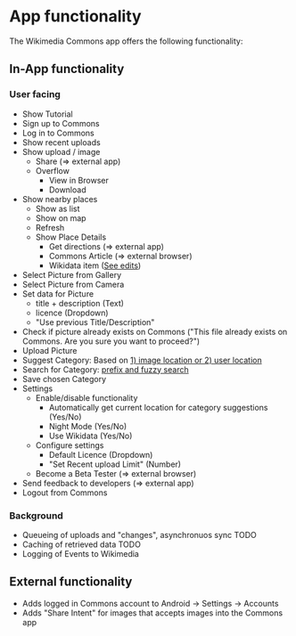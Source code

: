 # App functionality

The Wikimedia Commons app offers the following functionality:

## In-App functionality

### User facing

- Show Tutorial
- Sign up to Commons
- Log in to Commons
- Show recent uploads
- Show upload / image
    - Share (=> external app)
    - Overflow
        - View in Browser
        - Download
- Show nearby places
    - Show as list
    - Show on map
    - Refresh
    - Show Place Details
        - Get directions (=> external app)
        - Commons Article (=> external browser)
        - Wikidata item ([See edits](https://quarry.wmflabs.org/query/29196))
- Select Picture from Gallery
- Select Picture from Camera
- Set data for Picture
    - title + description (Text)
    - licence (Dropdown)
    - "Use previous Title/Description"
- Check if picture already exists on Commons 
("This file already exists on Commons. Are you sure you want to proceed?")
- Upload Picture
- Suggest Category: Based on [1) image location or 2) user location](https://github.com/commons-app/apps-android-commons/wiki/Category-suggestions-(readme))
- Search for Category: [prefix and fuzzy search](https://github.com/commons-app/apps-android-commons/wiki/Category-suggestions-(readme)#3-category-search-when-typing-in-the-search-field-has-been-made-more-flexible)
- Save chosen Category
- Settings
    - Enable/disable functionality
        - Automatically get current location for category suggestions (Yes/No)
        - Night Mode (Yes/No)
        - Use Wikidata (Yes/No)
    - Configure settings
        - Default Licence (Dropdown)
        - "Set Recent upload Limit" (Number)
    - Become a Beta Tester (=> external browser)
- Send feedback to developers (=> external app)
- Logout from Commons

### Background

- Queueing of uploads and "changes", asynchronuos sync TODO
- Caching of retrieved data TODO
- Logging of Events to Wikimedia

## External functionality

- Adds logged in Commons account to Android -> Settings -> Accounts
- Adds "Share Intent" for images that accepts images into the Commons app

